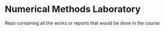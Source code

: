 # Numerical Methods Laboratory

Repo containing all the works or reports that would be done in the course
